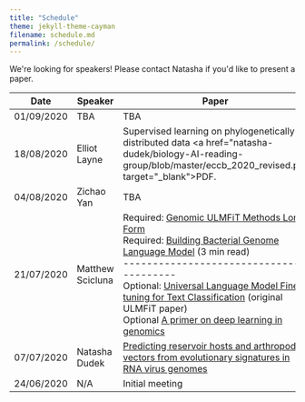 ```yaml
---
title: "Schedule"
theme: jekyll-theme-cayman
filename: schedule.md
permalink: /schedule/
--- 
```


We're looking for speakers! Please contact Natasha if you'd like to present a paper.

Date | Speaker | Paper 
------------ | ------------- | ----------------------------------------
01/09/2020 | TBA | TBA
18/08/2020 | Elliot Layne | Supervised learning on phylogenetically distributed data <a href="natasha-dudek/biology-AI-reading-group/blob/master/eccb_2020_revised.pdf target="_blank">PDF.</a>
04/08/2020 | Zichao Yan | TBA
21/07/2020 | Matthew Scicluna | Required: [Genomic ULMFiT Methods Long Form](https://github.com/kheyer/Genomic-ULMFiT/blob/master/Methods/Methods%20Long%20Form.ipynb) <br/> Required: [Building Bacterial Genome Language Model](https://medium.com/@sergemankovski/building-bacterial-genome-language-model-8ece31ebdbf5) (3 min read) <br/> ---------------------------------------- <br/> Optional: [Universal Language Model Fine-tuning for Text Classification](https://arxiv.org/pdf/1801.06146.pdf) (original ULMFiT paper) <br/> Optional [A primer on deep learning in genomics](https://www.nature.com/articles/s41588-018-0295-5)
07/07/2020 | Natasha Dudek | [Predicting reservoir hosts and arthropod vectors from evolutionary signatures in RNA virus genomes](https://science.sciencemag.org/content/362/6414/577)
24/06/2020 | N/A | Initial meeting
